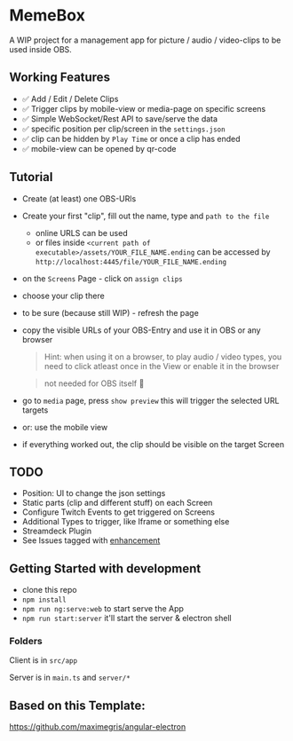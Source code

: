 # MemeBox

A WIP project for a management app for picture / audio / video-clips 
to be used inside OBS.

## Working Features

- :white_check_mark: Add / Edit / Delete Clips
- :white_check_mark: Trigger clips by mobile-view or media-page on specific screens
- :white_check_mark: Simple WebSocket/Rest API to save/serve the data
- :white_check_mark: specific position per clip/screen in the `settings.json`
- :white_check_mark: clip can be hidden by `Play Time` or once a clip has ended
- :white_check_mark: mobile-view can be opened by qr-code


## Tutorial
- Create (at least) one OBS-URls
- Create your first "clip", fill out the name, type and `path to the file`
  - online URLS can be used
  - or files inside `<current path of executable>/assets/YOUR_FILE_NAME.ending` can be accessed by
    `http://localhost:4445/file/YOUR_FILE_NAME.ending`
- on the `Screens` Page - click on `assign clips`
- choose your clip there
- to be sure (because still WIP) - refresh the page
- copy the visible URLs of your OBS-Entry and use it in OBS or any browser
  > Hint: when using it on a browser, to play audio / video types, 
  > you need to click atleast once in the View or enable it in the browser
                                                                             
  > not needed for OBS itself :tada:
- go to `media` page, press `show preview` this will trigger the selected URL targets
- or: use the mobile view
- if everything worked out, the clip should be visible on the target Screen

## TODO

- Position: UI to change the json settings
- Static parts (clip and different stuff) on each Screen
- Configure Twitch Events to get triggered on Screens
- Additional Types to trigger, like Iframe or something else
- Streamdeck Plugin
- See Issues tagged with [enhancement](https://github.com/negue/meme-box/labels/enhancement) 


## Getting Started with development

- clone this repo
- `npm install`
- `npm run ng:serve:web` to start serve the App
- `npm run start:server` it'll start the server & electron shell

### Folders
Client is in `src/app`

Server is in `main.ts` and `server/*`

## Based on this Template:
https://github.com/maximegris/angular-electron
